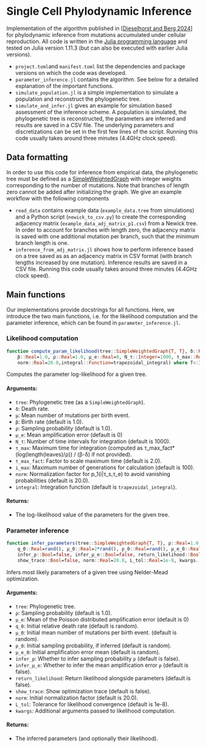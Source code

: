 # Single Cell Phylodynamic Inference
 
Implementation of the algorithm published in [[Dieselhorst and Berg 2024](https://doi.org/10.1101/2024.12.05.627005 )] for phylodynamic inference from mutations accumulated under cellular reproduction. All code is written in the [Julia programming language](https://julialang.org/) and tested on Julia version 1.11.3 (but can also be executed with earlier Julia versions).

- `project.toml`and `manifest.toml` list the dependencies and package versions on which the code was developed.
- `parameter_inference.jl` contains the algorithm. See below for a detailed explanation of the important functions.
- `simulate_population.jl` is a simple implementation to simulate a population and reconstruct the phylogenetic tree.
- `simulate_and_infer.jl` gives an example for simulation based assessment of the inference scheme. A population is simulated, the phylogenetic tree is reconstructed, the parameters are inferred and results are saved in a CSV file. The underlying parameters and discretizations can be set in the first few lines of the script. Running this code usually takes around three minutes (4.4GHz clock speed).

## Data formatting
In order to use this code for inference from empirical data, the phylogenetic tree must be defined as a [SimpleWeightedGraph](https://juliagraphs.org/SimpleWeightedGraphs.jl/dev/) with integer weights corresponding to the number of mutations. Note that branches of length zero cannot be added after initializing the graph. We give an example workflow with the following components

- `read_data` contains example data (`example_data.tree` from simulations) and a Python script (`newick_to_csv.py`) to create the corresponding adjacency matrix (`example_data_adj_matrix_p1.csv`) from a Newick tree. In order to account for branches with length zero, the adjacency matrix is saved with one additional mutation per branch, such that the minimum branch length is one.
- `inference_from_adj_matrix.jl` shows how to perform inference based on a tree saved as as an adjacency matrix in CSV format (with branch lengths increased by one mutation). Inference results are saved in a CSV file. Running this code usually takes around three minutes (4.4GHz clock speed).

## Main functions
Our implementations provide docstrings for all functions. Here, we introduce the two main functions, i.e. for the likelihood computation and the parameter inference, which can be found in `parameter_inference.jl`.
### Likelihood computation
```julia
function compute_param_likelihood(tree::SimpleWeightedGraph{T, T}, δ::Real, μ::Real;
    β::Real=1.0, ρ::Real=1.0, μ_e::Real=0, N_τ::Integer=1000, τ_max::Real=0.0, τ_max_fact::Real=2.0, i_max::Integer=100,
    norm::Real=20.0,integral::Function=trapezoidal_integral) where T<:Integer
```
Computes the parameter log-likelihood for a given tree.

#### Arguments:
- `tree`: Phylogenetic tree (as a `SimpleWeightedGraph`).
- `δ`: Death rate.
- `μ`: Mean number of mutations per birth event.
- `β`: Birth rate (default is 1.0).
- `ρ`: Sampling probability (default is 1.0).
- `μ_e`: Mean amplification error (default is 0)
- `N_τ`: Number of time intervals for integration (default is 1000).
- `τ_max`: Maximum time for integration (computed as τ_max_fact*(log(length(leaves)/ρ)) / (β-δ) if not provided).
- `τ_max_fact`: Factor to scale maximum time (default is 2.0).
- `i_max`: Maximum number of generations for calculation (default is 100).
- `norm`: Normalization factor for p_1(i|τ_s,τ_e) to avoid vanishing probabilities (default is 20.0).
- `integral`: Integration function (default is `trapezoidal_integral`).

#### Returns:
- The log-likelihood value of the parameters for the given tree.

### Parameter inference
```julia
function infer_parameters(tree::SimpleWeightedGraph{T, T}, ρ::Real=1.0, μ_e::Real=0;
    q_0::Real=rand(), μ_0::Real=2*rand(), ρ_0::Real=rand(), μ_e_0::Real=2*rand(),
    infer_ρ::Bool=false, infer_μ_e::Bool=false, return_likelihood::Bool=false,
    show_trace::Bool=false, norm::Real=20.0, L_tol::Real=1e-8, kwargs...) where T<:Integer
```
Infers most likely parameters of a given tree using Nelder-Mead optimization.

#### Arguments:
- `tree`: Phylogenetic tree.
- `ρ`: Sampling probability (default is 1.0).
- `μ_e`: Mean of the Poisson distributed amplification error (default is 0)
- `q_0`: Initial relative death rate (default is random).
- `μ_0`: Initial mean number of mutations per birth event. (default is random).
- `ρ_0`: Initial sampling probability, if inferred (default is random).
- `μ_e_0`: Initial amplification error mean (default is random).
- `infer_ρ`: Whether to infer sampling probability `ρ` (default is false).
- `infer_μ_e`: Whether to infer the mean amplification error `ρ` (default is false).
- `return_likelihood`: Return likelihood alongside parameters (default is false).
- `show_trace`: Show optimization trace (default is false).
- `norm`: Initial normalization factor (default is 20.0).
- `L_tol`: Tolerance for likelihood convergence (default is 1e-8).
- `kwargs`: Additional arguments passed to likelihood computation.

#### Returns:
- The inferred parameters (and optionally their likelihood).
